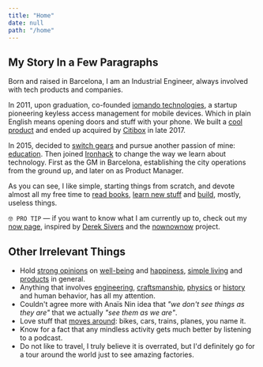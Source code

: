 ```yaml
---
title: "Home"
date: null
path: "/home"
---
```


## My Story In a Few Paragraphs
Born and raised in Barcelona, I am an Industrial Engineer, always involved with tech products and companies.

In 2011, upon graduation, co-founded [iomando technologies](/iomando), a startup pioneering keyless access management for mobile devices. Which in plain English means opening doors and stuff with your phone. We built a [cool product](/iomando) and ended up acquired by [Citibox](https://citibox.com/) in late 2017.

In 2015, decided to [switch gears](/blog/2015/stepping-down) and pursue another passion of mine: [education](/tags/education). Then joined [Ironhack](/ironhack) to change the way we learn about technology. First as the GM in Barcelona, establishing the city operations from the ground up, and later on as Product Manager.

As you can see, I like simple, starting things from scratch, and devote almost all my free time to [read books](/books), [learn new stuff](/blog/2018/udacity-dand) and [build](https://github.com/MarcCollado), mostly, useless things.

`🤓 PRO TIP` — if you want to know what I am currently up to, check out my [now page](/now), inspired by [Derek Sivers](https://sivers.org/) and the [nownownow](https://nownownow.com/) project.


## Other Irrelevant Things
* Hold [strong opinions](/tags/opinion) on [well-being](/tags/health) and [happiness](/tags/happiness), [simple living](/tags/simple) and [products](/tags/product) in general.
* Anything that involves [engineering](/tags/coding), [craftsmanship](/tags/craft), [physics](/tags/physics) or [history](/tags/history) and human behavior, has all my attention.
* Couldn't agree more with Anaïs Nin idea that *"we don't see things as they are"* that we actually *"see them as we are"*.
* Love stuff that [moves around](/tags/transport): bikes, cars, trains, planes, you name it.
* Know for a fact that any mindless activity gets much better by listening to a podcast.
* Do not like to travel, I truly believe it is overrated, but I'd definitely go for a tour around the world just to see amazing factories.

